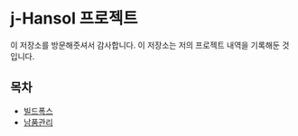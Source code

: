 # j-Hansol 프로젝트

이 저장소를 방문해줏셔서 감사합니다. 이 저장소는 저의 프로젝트 내역을 기록해둔 것입니다.

## 목차
* [빌드폭스](/projects/build_fox.md)
* [남품관리](/projects/namgang_food.md)